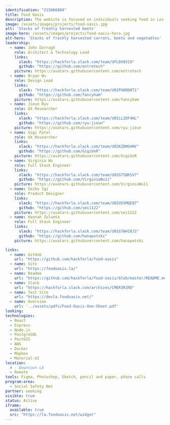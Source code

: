 ```yaml
---
identification: "215666884"
title: Food Oasis
description: The website is focused on individuals seeking food in Los Angeles who need an up-to-date resource about food pantries and meals. Our mission is to update the existing website, foodoasis.la with a simplified UI and verified data.  Future development goals include creating functionality for referral services that will allow the end user to annotate and update listings through a peer verification system.
image: /assets/images/projects/food-oasis.jpg
alt: 'Stacks of freshly harvested beets'
image-hero: /assets/images/projects/food-oasis-hero.jpg
alt-hero: 'Stacks of freshly harvested carrots, beets and vegetables'
leadership:
  - name: John Darragh
    role: Architect & Technology Lead
    links:
      slack: "https://hackforla.slack.com/team/UFLDX9V19"
      github: "https://github.com/entrotech"
    picture: https://avatars.githubusercontent.com/entrotech
  - name: Bryan Wu
    role: Design Lead
    links:
      slack: "https://hackforla.slack.com/team/U01PG6RD0T1"
      github: "https://github.com/fancyham"
    picture: https://avatars.githubusercontent.com/fancyham
  - name: Jieun Ryu
    role: UX Researcher
    links:
      slack: "https://hackforla.slack.com/team/U02LL2DF4HL"
      github: "https://github.com/ryu-jieun"
    picture: https://avatars.githubusercontent.com/ryu-jieun
  - name: Gigi Patel
    role: UX Researcher
    links:
      slack: "https://hackforla.slack.com/team/U02KZ8WSHHV"
      github: "https://github.com/GigiUxR"
    picture: https://avatars.githubusercontent.com/GigiUxR
  - name: Virginia Wu
    role: Full Stack Engineer
    links:
      slack: "https://hackforla.slack.com/team/U02G7SBKSV7"
      github: "https://github.com/VirginiaWu11"
    picture: https://avatars.githubusercontent.com/VirginiaWu11
  - name: Seiko Igi
    role: Product Designer
    links:
      slack: "https://hackforla.slack.com/team/U02U55MQEQ7"
      github: "https://github.com/sei1122"
    picture: https://avatars.githubusercontent.com/sei1122
  - name: Hannah Zulueta
    role: Full Stack Engineer
    links:
      slack: "https://hackforla.slack.com/team/U01G7AH18J3"
      github: "https://github.com/hanapotski"
    picture: https://avatars.githubusercontent.com/hanapotski 

links:
  - name: GitHub
    url: "https://github.com/hackforla/food-oasis"
  - name: Site
    url: "https://foodoasis.la/"
  - name: Readme
    url: "https://github.com/hackforla/food-oasis/blob/master/README.md"
  - name: Slack
    url: "https://hackforla.slack.com/archives/CMER3R1RD"
  - name: Test Site
    url: "https://devla.foodoasis.net/"
  - name: Overview
    url: '../assets/pdfs/Food-Oasis-One-Sheet.pdf'
looking:
technologies:
  - React
  - Express
  - Node.js
  - PostgreSQL
  - PostGIS
  - AWS
  - Docker
  - Mapbox
  - Material-UI
location:
  # - Downtown LA
  - Remote
tools: Figma, Photoshop, Sketch, pencil and paper, phone calls
program-area:
  - Social Safety Net
partner: seeking
visible: true
status: Active
iframe:
  available: true
  src: "https://la.foodoasis.net/widget"
---
```

